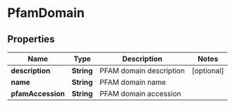 

# PfamDomain


## Properties

| Name | Type | Description | Notes |
|------------ | ------------- | ------------- | -------------|
|**description** | **String** | PFAM domain description |  [optional] |
|**name** | **String** | PFAM domain name |  |
|**pfamAccession** | **String** | PFAM domain accession |  |



